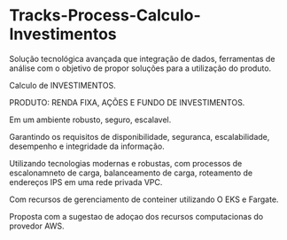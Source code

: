 # Tracks-Process-Calculo-Investimentos

Solução tecnológica avançada que integração de dados, ferramentas de análise com o objetivo de propor soluções para a utilização do produto.

Calculo de INVESTIMENTOS.

PRODUTO: RENDA FIXA, AÇÕES E FUNDO DE INVESTIMENTOS.

Em um ambiente robusto, seguro, escalavel.

Garantindo os requisitos de disponibilidade, seguranca, escalabilidade, desempenho e integridade da informação.

Utilizando tecnologias modernas e robustas, com processos de escalonamneto de carga, balanceamento de carga, roteamento de endereços IPS em uma rede privada VPC.

Com recursos de gerenciamento de conteiner utilizando O EKS e Fargate.

Proposta com a sugestao de adoçao dos recursos computacionas do provedor AWS.
